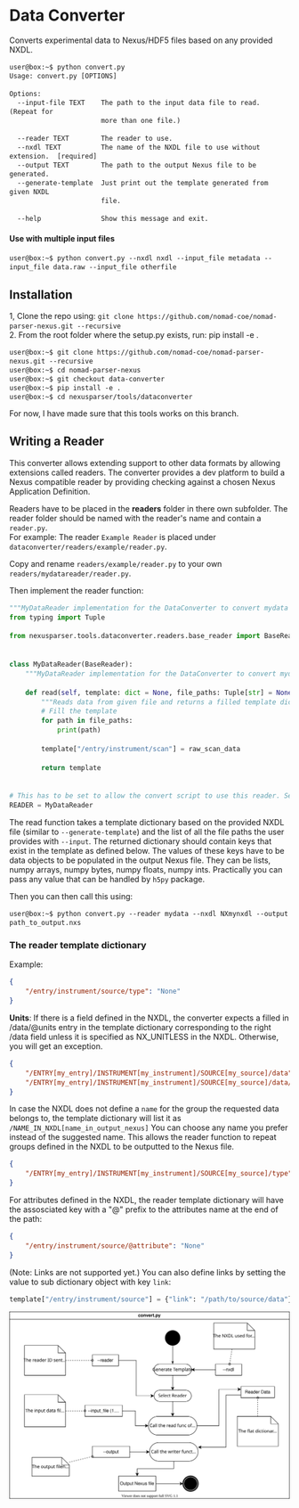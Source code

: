# Data Converter

Converts experimental data to Nexus/HDF5 files based on any provided NXDL.

```console
user@box:~$ python convert.py
Usage: convert.py [OPTIONS]

Options:
  --input-file TEXT    The path to the input data file to read. (Repeat for
                       more than one file.)

  --reader TEXT        The reader to use.
  --nxdl TEXT          The name of the NXDL file to use without extension.  [required]
  --output TEXT        The path to the output Nexus file to be generated.
  --generate-template  Just print out the template generated from given NXDL
                       file.

  --help               Show this message and exit.
```

#### Use with multiple input files

```console
user@box:~$ python convert.py --nxdl nxdl --input_file metadata --input_file data.raw --input_file otherfile
```

## Installation

1, Clone the repo using: `git clone https://github.com/nomad-coe/nomad-parser-nexus.git --recursive`\
2. From the root folder where the setup.py exists, run: pip install -e .

```console
user@box:~$ git clone https://github.com/nomad-coe/nomad-parser-nexus.git --recursive
user@box:~$ cd nomad-parser-nexus
user@box:~$ git checkout data-converter
user@box:~$ pip install -e .
user@box:~$ cd nexusparser/tools/dataconverter
```

For now, I have made sure that this tools works on this branch.

## Writing a Reader

This converter allows extending support to other data formats by allowing extensions called readers.  The converter provides a dev platform to build a Nexus compatible reader by providing checking against a chosen Nexus Application Definition.

Readers have to be placed in the **readers** folder in there own subfolder. The reader folder should be named with the reader's name and contain a `reader.py`.\
For example: The reader `Example Reader` is placed under `dataconverter/readers/example/reader.py`.

Copy and rename `readers/example/reader.py` to your own `readers/mydatareader/reader.py`.

Then implement the reader function:

```python
"""MyDataReader implementation for the DataConverter to convert mydata to Nexus."""
from typing import Tuple

from nexusparser.tools.dataconverter.readers.base_reader import BaseReader


class MyDataReader(BaseReader):
    """MyDataReader implementation for the DataConverter to convert mydata to Nexus."""

    def read(self, template: dict = None, file_paths: Tuple[str] = None) -> dict:
        """Reads data from given file and returns a filled template dictionary"""
        # Fill the template
        for path in file_paths:
            print(path)

        template["/entry/instrument/scan"] = raw_scan_data

        return template


# This has to be set to allow the convert script to use this reader. Set it to "MyDataReader".
READER = MyDataReader

```

The read function takes a template dictionary based on the provided NXDL file (similar to `--generate-template`) and the list of all the file paths the user provides with `--input`.
The returned dictionary should contain keys that exist in the template as defined below. The values of these keys have to be data objects to be populated in the output Nexus file. They can be lists, numpy arrays, numpy bytes, numpy floats, numpy ints. Practically you can pass any value that can be handled by `h5py` package.

Then you can then call this using:
```console
user@box:~$ python convert.py --reader mydata --nxdl NXmynxdl --output path_to_output.nxs
```

### The reader template dictionary

Example:

```json
{
    "/entry/instrument/source/type": "None"
}
```

**Units**: If there is a field defined in the NXDL, the converter expects a filled in /data/@units entry in the template dictionary corresponding to the right /data field unless it is specified as NX_UNITLESS in the NXDL. Otherwise, you will get an exception.

```json
{
    "/ENTRY[my_entry]/INSTRUMENT[my_instrument]/SOURCE[my_source]/data": "None",
    "/ENTRY[my_entry]/INSTRUMENT[my_instrument]/SOURCE[my_source]/data/@units": "Should be set to a string value"
}
```

In case the NXDL does not define a `name` for the group the requested data belongs to, the template dictionary will list it as `/NAME_IN_NXDL[name_in_output_nexus]`
You can choose any name you prefer instead of the suggested name. This allows the reader function to repeat groups defined in the NXDL to be outputted to the Nexus file.

```json
{
    "/ENTRY[my_entry]/INSTRUMENT[my_instrument]/SOURCE[my_source]/type": "None"
}
```

For attributes defined in the NXDL, the reader template dictionary will have the assosciated key with a "@" prefix to the attributes name at the end of the path:

```json
{
    "/entry/instrument/source/@attribute": "None"
}
```

(Note: Links are not supported yet.)
You can also define links by setting the value to sub dictionary object with key `link`:

```python
template["/entry/instrument/source"] = {"link": "/path/to/source/data"}
```

<img src="./convert_routine.svg" />
